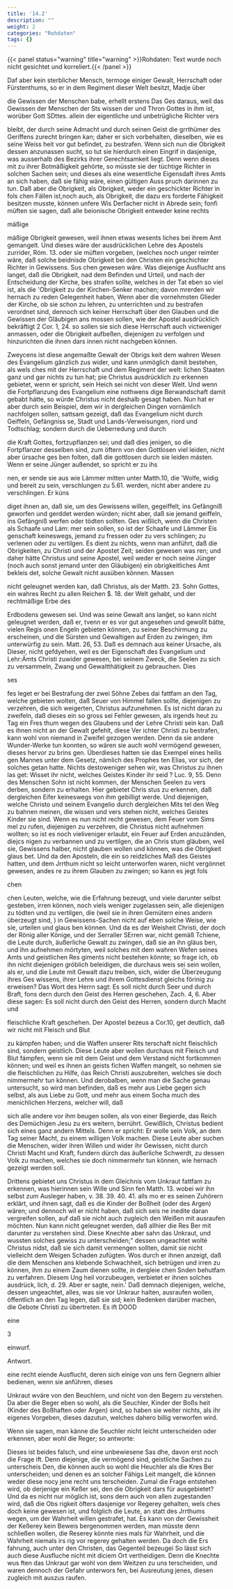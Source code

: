 ```yaml
---
title: '14.2'
description: ""
weight: 2
categories: "Rohdaten"
tags: {}
---
```


{{< panel status="warning" title="warning" >}}Rohdaten: Text wurde noch nicht gesichtet und korreliert.{{< /panel >}}
<!-- seite 676 -->


Daf aber kein sterblicher Mensch, termoge einiger Gewalt, Herrschaft oder Fürstenthums, so er in dem Regiment dieser Welt besitzt, Madje über

die Gewissen der Menschen babe, erhellt erstens Das Ges daraus, weil das Gewissen der Menschen der Sts wissen der und Thron Gottes in ihm ist, worüber Gott SDttes. allein der eigentliche und unbetrügliche Richter vers

bleibt, der durch seine Admacht und durch seinen Geist die grrthümer des Geriffens zurecht bringen kan; daher er sich vorbehalten, dieselben, wie es seine Weiss heit vor gut befindet, zu bestrafen. Wenn sich nun die Obrigkeit dessen anzunassen sucht, so tut sie hierdurch einen Eingrif in dasjenige, was ausserhalb des Bezirks ihrer Gerechtsamkeit liegt. Denn wenn dieses mit zu ihrer Botmäßigkeit gehörte, so müsste sie der tüchtige Richter in solchen Sachen sein; und dieses als eine wesentliche Eigensdaft ihres Amts an sich haben, daß sie fähig wäre, einen gültigen Auss pruch darinnen zu tun. Daß aber die Obrigkeit, als Obrigkeit, weder ein geschickter Richter in fols chen Fällen ist,noch auch, als Obrigkeit, die dazu ers forderte Fähigkeit besitzen musste, können unfere Wis Derfacher nicht in Abrede sein; fonfi müften sie sagen, daß alle beionische Obrigkeit entweder keine rechts

mäßige

<!-- seite 677 -->

mäßige Obrigkeit gewesen, weil ihnen etwas wesents liches bei ihrem Amt gemangelt. Und dieses wäre der ausdrücklichen Lehre des Apostels zurrider, Róm. 13. oder sie müften vorgeben, (welches noch unger reimter wäre, daß solche beidnisde Obrigkeit bei den Christen ein geschichter Richter in Gewissens. Sus chen gewesen wäre. Was diejenige Ausflucht ans langet, daß die Obrigkeit, nad dem Befinden und Urteil, und nach der Entscheidung der Kirche, bes strafen sollte, welches in der Tat eben so viel ist, als die 'Obrigkeit zu der Kirchen-Senker machen; davon mrerden wir hernach zu reden Gelegenheit haben, Wenn aber die vornehmsten Glieder der Kirche, ob sie schon zu lehren, zu unterrichten und zu bestrafen verordnet sind, dennoch sich keiner Herrschaft über den Glauben und die Gewissen der Gläubigen ans mossen sollen, wie der Apostel ausdrücklich bekräftigt 2 Cor. 1, 24. so sollen sie sich diese Herrschaft auch victweniger anmassen, oder die Obrigkeit aufbeßen, diejenigen zu verfolgen und hinzurichten die ihnen dars innen nicht nachgeben können.

Zweycens ist diese angemaßte Gewalt der Obrigs keit dem wahren Wesen des Evangelium gänzlich zus wider, und kann unmöglich damit bestehen, als wels ches mit der Herrschaft und dem Regiment der welt: lichen Staaten ganz und gar nichts zu tun hat; pie Christus ausdrücklich zu erkennen gebietet, wenn er spricht, sein Heich sei nicht von dieser Welt. Und wenn die Fortpflanzung des Evangelium eine nothwens dige Berwandschaft damit gebabt hátte, so würde Christus nicht deshalb gesagt haben. Nun hat er aber durch sein Beispiel, dem wir in dergleichen Dingen vornämlich nachfolgen sollen, sattsam gezeigt, daß das Evangelium nicht durch Geiffeln, Gefängniss se, Stadt und Lands-Verweisungen, riord und Todtschlag; sondern durch die Üeberredung und durch
<!-- seite 678 -->
die Kraft Gottes, fortzupflanzen sei; und daß dies jenigen, so die Fortpflanzer desselben sind, zum öftern von den Gottlosen viel leiden, nicht aber ürsache ges ben folten, daß die gottlosen durch sie leiden másten. Wenn er seine Jünger außendet, so spricht er zu ihs

nen, er sende sie aus wie Lämmer mitten unter Matth.10, die 'Wolfe, widig und bereit zu sein, verschlungen zu 5.61. werden, nicht aber andere zu verschlingen. Er kúns

diget ihnen an, daß sie, um des Gewissens willen, gegeiffelt, ins Gefängniß geworfen und gerddet werden würden; nicht aber, daß sie jemand geiffeln, ins Gefängniß werfen oder tödten sollten. Ges wißlich, wenn die Christen als Schaafe und Lám: mer sein sollen, so ist der Schaafe und Lämmer Eis genschaft keineswegs, jemand zu fressen oder zu vers schlingen; zu verlenen oder zu vertilgen. Es dient zu nichts, wenn man anführt, daß die Obrigkeiten, zu Christi und der Apostet Zeit; seiden gewesen was ren; und daher hätte Christus und seine Apostel, weil weder er noch seine Jünger (noch auch sonst jemand unter den Gläubigen) ein obrigkeitliches Amt bekleis det, solche Gewalt nicht ausüben können. Massen

nicht geleugnet werden kan, daß Christus, als der Matth. 23. Sohn Gottes, ein wahres Recht zu allen Reichen $. 18. der Welt gehabt, und der rechtmäßige Erbe des

Erdbodens gewesen sei. Und was seine Gewalt ans lanĝet, so kann nicht geleugnet werden, daß er, tvenn er es vor gut angesehen und gewollt bätte, vielen Regis onen Engeln gebieten können, zu seiner Beschirmung zu erscheinen, und die Sürsten und Gewaltigen auf Erden zu zwingen, ihm unterwürfig zu sein. Matt. 26, 53. Daß es demnach aus keiner Ursache, als Dieser, nicht gefdyehen, weil es der Eigenschaft des Evangelium und Lehr:Ämts Christi zuwider gewesen, bei seinem Zweck, die Seelen zu sich zu versammeln, Zwang und Gewaltthätigkeit zu gebrauchen. Dies

ses
<!-- seite 679 -->

fes leget er bei Bestrafung der zwei Söhne Zebes dai fattfam an den Tag, welche gebieten wolten, daß Seuer von Himmel fallen sollte, diejenigen zu verzehren, die sich weigerten, Christus aufzunehmen. Es ist nicht daran zu zweifeln, daß dieses ein so gross sei Fehler gewesen, als irgends heut zu Tag ein Fres thum wegen des Glaubens und der Lehre Christi sein kan. Daß es ihnen nicht an der Gewalt gefehlt, diese Ver ichter Christi zu bestrafen, kann wohl von niemand in Zweifel gezogen werden. Denn da sie andere Wunder-Werke tun konnten, so wären sie auch wohl vermögend gewesen, dieses hervor zu brins gen. Überdieses hatten sie das Exempel eines heilis gen Mannes unter dem Gesetz, nämlich des Prophes ten Elias, vor sich, der solches getan hatte. Nichts destoweniger sehen wir, was Christus zu ihnen las get: Wisset ihr nicht, welches Geistes Kinder ihr seid ? Luc. 9, 55. Denn des Menschen Sohn ist nicht kommen, der Menschen Seelen zu vers derben, sondern zu erhalten. Hier gebietet Chris stus zu erkennen, daß dergleichen Eifer keineswegs von ihm gebilligt werde. Und diejenigen, welche Christo und seinem Evangelio durch dergleichen Mits tel den Weg zu bahnen meinen, die wissen und vers stehen nicht, welches Geistes Kinder sie sind. Wenn es nun nicht recht gewesen, dem Feuer vom Sims mel zu rufen, diejenigen zu verzehren, die Christus nicht aufnehmen wollten; so ist es noch vieliveniger erlaubt, ein Feuer auf Erden anzuzänden, diejcs nigen zu verbannen und zu vertilgen, die an Chris stum gläuben, weil sie, Gewissens halber, nicht glauben wollen und können, was die Obrigkeit glaus bet. Und da den Aposteln, die ein so reidzliches Maß des Geistes hatten, und dem Jrrthum nicht so leicht unterworfen waren, nicht vergönnet gewesen, andes re zu ihrem Glauben zu zwingen; so kann es jegt fols

chen

<!-- seite 680 -->

chen Leuten, welche, wie die Erfahrung bezeugt, und viele darunter selbst gesteben, irren können, noch viels weniger zugelassen sein, alle diejenigen zu tódten und zu vertilgen, die (weil sie in ihren Gemütern eines andern überzeugt sind, ) in Gewissens-Sachen nicht auf eben solche Weise, wie sie, urteilen und glaus ben können. Und da es der Weisheit Christi, der doch der Rönig aller Könige, und der Serraller SErren war, nicht gemäß Tchiene, die Leute durch, äußerliche Gewalt zu zwingen, daß sie an ihn gläus ben, und ihn aufnehmen mórtyten, weil solches mit dem wahren Wefen seines Amts und geistlichen Res giments nicht bestehen könnte; so frage ich, ob ihn nicht diejenigen gróblich beleidigen, die durchaus weis sei sein wollen, als er, und die Leute mit Gewalt dazu treiben, sich, wider die Überzeugung ihres Ges wissens, ihrer Lehre und ihrem Gottesdienst gleichs förinig zu erweisen? Das Wort des Herrn sagt: Es soll nicht durch Seer und durch Braft, fons dern durch den Geist des Herren geschehen, Zach. 4, 6. Aber diese sagen: Es soll nicht durch den Geist des Herren, sondern durch Macht und

fleischliche Kraft geschehen. Der Apostel bezeus a Cor.10, get deutlich, daß wir nicht mit Fleisch und Blut

zu kämpfen haben; und die Waffen unserer Rits terschaft nicht fleischlich sind, sondern geistlich. Diese Leute aber wollen durchaus mit Fleisch und Blut fámpfen, wenn sie mit dem Geist und dem Verstand nicht fortkommen können; und weil es ihnen an geists fichen Waffen mangelt, so nehmen sie die fleischlichen zu Hilfe, öas Reich Christi auszubreiten, welches sie doch nimmermehr tun können. Und derobalben, wenn man die Sache genau untersucht, so wird man befinden, daß es mehr aus Liebe gegen sich selbst, als aus Liebe zu Gott, und mehr aus einem Socha much des menichlichen Herzens, welcher will, daß
<!-- seite 681 -->

sich alle andere vor ihm beugen sollen, als von einer Begierde, das Reich des Demüchigen Jesu zu ers weitern, berrührt. Gewißlich, Christus bedient sich eines ganz andern Mittels. Denn er spricht: Er wolle sein Volk, an dem Tag seiner Macht, zu einem willigen Volk machen. Diese Leute aber suchen die Menschen, wider ihren Willen und wider ihr Gewissen, nicht durch Christi Macht und Kraft, fundern dürch das äußerliche Schwerdt, zu dessen Volk zu machen, welches sie doch nimmermehr tun können, wie hernach gezeigt werden soll.

Drittens gebietet uns Christus in dem Gleichnis vom Unkraut fattfam zu erkennen, was hierinnen sein Wille und Sinn fen Matth. 13. wobei wir ihn selbst zum Ausleger haben, v. 38. 39. 40. 41. alls mo er es seinen Zuhörern erklärt, und ihnen sagt, daß es die Kinder der Boßheit (oder des Argen) wären; und dennoch wil er nicht haben, daß sich seis ne inedite daran vergreifen sollen, auf daß sie nicht auch zugleich den Weißen mit ausraufen möchten. Nun kann nicht geleugnet werden, daß allhier die Res Ber mit darunter zu verstehen sind. Diese Knechte aber sahn das Unkraut, und wussten solches gewiss zu unterscheiden;" dessen ungeachtet wolté Christus nidst, daß sie sich damit vermengen sollten, damit sie nicht vielleicht dem Weigen Schaden zufügten. Wos durch er ihnen anzeigt, daß die dem Menschen ans klebende Schwachheit, sich betrügen und irren zu können, ihm zu einem Zaum dienen sollte, in dergleie chen Snden behutfam zu verfahren. Diesem Ung heil vorzubeugen, verbietet er ihnen solches ausdrück, lich, d. 29. Aber er sagte, nein.' Daß demnach diejenigen, welche, dessen ungeachtet, alles, was sie vor Unkraur halten, ausraufen wollen, öffentlich an den Tag legen, daß sie sid; kein Bedenken darüber machen, die Gebote Christi zu übertreten. Es ift DOOD

eine

3

einwurf.

Antwort.
<!-- seite 682 -->

eine recht eiende Ausflucht, deren sich einige von uns fern Gegnern alhier bedienen, wenn sie anführen, dieses

Unkraut wväre von den Beuchlern, und nicht von den Begern zu verstehen. Da aber die Beger eben so wohl, als die Seuchler, Kinder der Boßs heit (Kinder des Boßhaften oder Argen) sind, so haben sie weiter nichts, als ihr eigenes Vorgeben, dieses dazutun, welches dahero billig verworfen wird.

Wenn sie sagen, man känne die Seuchler nicht leicht unterscheiden oder erkennen, aber wohl die Reger; so antworte:

Dieses ist beides falsch, und eine unbewiesene Sas dhe, davon erst noch die Frage ift. Denn diejenige, die vermögend sind, geistliche Sachen zu unterscheis Den, die können auch so wohl die Heuchler als die Kres Ber unterscheiden; und denen es an solcher Fähigs Leit mangelt, die können weder diese nocy jene recht uns terscheiden. Zumal die Frage entstehen wird, ob derjenige ein Keßer sei, den die Obrigkeit dars für ausgebietet? Und da es nicht nur möglich ist, sons dern auch von allen zugestanden wird, daß die Obs rigkeit öfters dasjenige vor Regerey gehalten, wels ches doch keine gewesen ist, und folglich die Leute, an statt des Jrrthums wegen, um der Wahrheit willen gestrafet, hat. Es kann von der Gewissheit der Keßerey kein Beweis bergenommen werden, man müsste denn schließen wollen, die Reserey könnte nies mals für Wahrheit, und die Wahrheit niemals irs rig vor regerey gehalten werden. Da doch die Ers fahrung, auch unter den Christen, das Gegenteil bezeugei So lässt sich auch diese Ausfluche nicht mit diciem Ort vertheidigen. Denn die Knechte wus ften das Unkraut gar wohl von dem Weitzen zu uns terscheiden, und waren dennoch der Gefahr unterwors fen, bei Ausreutung jenes, diesen zugleich mit auszus raufen.
